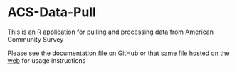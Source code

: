 # ACS-Data-Pull
This is an R application for pulling and processing data from American Community Survey

Please see the [documentation file on GitHub](docs/index.md) or [that same file hosted on the web](https://chusloj.github.io/ACS-Data-Pull/)
for usage instructions

